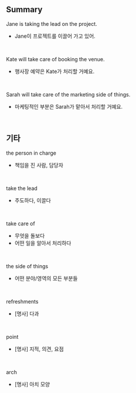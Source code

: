 ## Summary

Jane is taking the lead on the project.
- Jane이 프로젝트를 이끌어 가고 있어.

<br>

Kate will take care of booking the venue.
- 행사장 예약은 Kate가 처리할 거예요.

<br>

Sarah will take care of the marketing side of things.
- 마케팅적인 부분은 Sarah가 맡아서 처리할 거예요.

<br>

## 기타

the person in charge
- 책임을 진 사람, 담당자

<br>

take the lead
- 주도하다, 이끌다

<br>

take care of
- 무엇을 돌보다
- 어떤 일을 알아서 처리하다

<br>

the side of things
- 어떤 분야/영역의 모든 부분들

<br>

refreshments
- [명사] 다과

<br>

point
- [명사] 지적, 의견, 요점

<br>

arch
- [명사] 아치 모양
